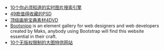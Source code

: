 
* [10个你必须知道的实时图片搜索引擎](http://www.alibuybuy.com/posts/73346.html)
* [49款值得收藏的PSD](http://www.ued163.com/?p=1769 )
* [顶级画册宝典素材4DVD](http://www.verycd.com/topics/2868604/)
* [Bootsnipp](http://bootsnipp.com)  is an element gallery for web designers and web developers created by Maks, anybody using Bootstrap will find this website essential in their craft.
* [10个无版权限制的大图特供网站](http://www.ui.cn/project.php?id=21577)